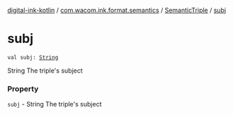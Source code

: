 [digital-ink-kotlin](../../index.md) / [com.wacom.ink.format.semantics](../index.md) / [SemanticTriple](index.md) / [subj](./subj.md)

# subj

`val subj: `[`String`](https://kotlinlang.org/api/latest/jvm/stdlib/kotlin/-string/index.html)

String The triple's subject

### Property

`subj` - String The triple's subject